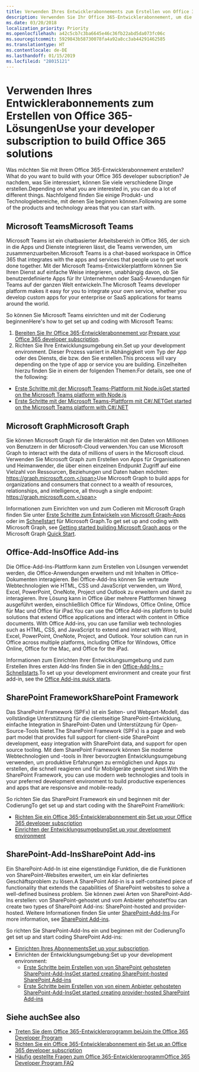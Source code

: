 ```yaml
---
title: Verwenden Ihres Entwicklerabonnements zum Erstellen von Office 365-Lösungen
description: Verwenden Sie Ihr Office 365-Entwicklerabonnement, um die Lösungen zu erstellen, die Ihren Vorstellungen entsprechen.
ms.date: 03/20/2018
localization_priority: Priority
ms.openlocfilehash: a42c5cb7c3ba6645e46c36fb22abd5da073fc06c
ms.sourcegitcommit: 5929843b58730078fa4a92a8cc3ab44291462585
ms.translationtype: HT
ms.contentlocale: de-DE
ms.lasthandoff: 01/15/2019
ms.locfileid: "28015121"
---
```

# <a name="use-your-developer-subscription-to-build-office-365-solutions"></a><span data-ttu-id="6a789-103">Verwenden Ihres Entwicklerabonnements zum Erstellen von Office 365-Lösungen</span><span class="sxs-lookup"><span data-stu-id="6a789-103">Use your developer subscription to build Office 365 solutions</span></span>

<span data-ttu-id="6a789-104">Was möchten Sie mit Ihrem Office 365-Entwicklerabonnement erstellen?</span><span class="sxs-lookup"><span data-stu-id="6a789-104">What do you want to build with your Office 365 developer subscription?</span></span> <span data-ttu-id="6a789-105">Je nachdem, was Sie interessiert, können Sie viele verschiedene Dinge erstellen.</span><span class="sxs-lookup"><span data-stu-id="6a789-105">Depending on what you are interested in, you can do a lot of different things.</span></span> <span data-ttu-id="6a789-106">Nachfolgend finden Sie einige Produkt- und Technologiebereiche, mit denen Sie beginnen können.</span><span class="sxs-lookup"><span data-stu-id="6a789-106">Following are some of the products and technology areas that you can start with.</span></span>

## <a name="microsoft-teams"></a><span data-ttu-id="6a789-107">Microsoft Teams</span><span class="sxs-lookup"><span data-stu-id="6a789-107">Microsoft Teams</span></span>

<span data-ttu-id="6a789-108">Microsoft Teams ist ein chatbasierter Arbeitsbereich in Office 365, der sich in die Apps und Dienste integrieren lässt, die Teams verwenden, um zusammenzuarbeiten.</span><span class="sxs-lookup"><span data-stu-id="6a789-108">Microsoft Teams is a chat-based workspace in Office 365 that integrates with the apps and services that people use to get work done together.</span></span> <span data-ttu-id="6a789-109">Mit der Microsoft Teams-Entwicklerplattform können Sie Ihren Dienst auf einfache Weise integrieren, unabhängig davon, ob Sie benutzerdefinierte Apps für Ihr Unternehmen oder SaaS-Anwendungen für Teams auf der ganzen Welt entwickeln.</span><span class="sxs-lookup"><span data-stu-id="6a789-109">The Microsoft Teams developer platform makes it easy for you to integrate your own service, whether you develop custom apps for your enterprise or SaaS applications for teams around the world.</span></span>

<span data-ttu-id="6a789-110">So können Sie Microsoft Teams einrichten und mit der Codierung beginnen</span><span class="sxs-lookup"><span data-stu-id="6a789-110">Here's how to get set up and coding with Microsoft Teams:</span></span>

1. <span data-ttu-id="6a789-111">[Bereiten Sie Ihr Office 365-Entwicklerabonnement vor](https://docs.microsoft.com/de-DE/microsoftteams/platform/get-started/get-started-tenant).</span><span class="sxs-lookup"><span data-stu-id="6a789-111">[Prepare your Office 365 developer subscription](https://docs.microsoft.com/de-DE/microsoftteams/platform/get-started/get-started-tenant).</span></span>
2. <span data-ttu-id="6a789-112">Richten Sie Ihre Entwicklungsumgebung ein.</span><span class="sxs-lookup"><span data-stu-id="6a789-112">Set up your development environment.</span></span> <span data-ttu-id="6a789-113">Dieser Prozess variiert in Abhängigkeit vom Typ der App oder des Diensts, die bzw. den Sie erstellen.</span><span class="sxs-lookup"><span data-stu-id="6a789-113">This process will vary depending on the type of app or service you are building.</span></span> <span data-ttu-id="6a789-114">Einzelheiten hierzu finden Sie in einem der folgenden Themen:</span><span class="sxs-lookup"><span data-stu-id="6a789-114">For details, see one of the following:</span></span>

  - [<span data-ttu-id="6a789-115">Erste Schritte mit der Microsoft Teams-Plattform mit Node.js</span><span class="sxs-lookup"><span data-stu-id="6a789-115">Get started on the Microsoft Teams platform with Node.js</span></span>](https://docs.microsoft.com/de-DE/microsoftteams/platform/get-started/get-started-nodejs)
  - [<span data-ttu-id="6a789-116">Erste Schritte mit der Microsoft Teams-Plattform mit C#/.NET</span><span class="sxs-lookup"><span data-stu-id="6a789-116">Get started on the Microsoft Teams platform with C#/.NET</span></span>](https://docs.microsoft.com/de-DE/microsoftteams/platform/get-started/get-started-dotnet)

## <a name="microsoft-graph"></a><span data-ttu-id="6a789-117">Microsoft Graph</span><span class="sxs-lookup"><span data-stu-id="6a789-117">Microsoft Graph</span></span>

<span data-ttu-id="6a789-118">Sie können Microsoft Graph für die Interaktion mit den Daten von Millionen von Benutzern in der Microsoft-Cloud verwenden.</span><span class="sxs-lookup"><span data-stu-id="6a789-118">You can use Microsoft Graph to interact with the data of millions of users in the Microsoft cloud.</span></span> <span data-ttu-id="6a789-119">Verwenden Sie Microsoft Graph zum Erstellen von Apps für Organisationen und Heimanwender, die über einen einzelnen Endpunkt Zugriff auf eine Vielzahl von Ressourcen, Beziehungen und Daten haben möchten: https://graph.microsoft.com.</span><span class="sxs-lookup"><span data-stu-id="6a789-119">Use Microsoft Graph to build apps for organizations and consumers that connect to a wealth of resources, relationships, and intelligence, all through a single endpoint: https://graph.microsoft.com.</span></span>

<span data-ttu-id="6a789-120">Informationen zum Einrichten von und zum Codieren mit Microsoft Graph finden Sie unter [Erste Schritte zum Entwickeln von Microsoft Graph-Apps](https://developer.microsoft.com/de-DE/graph/docs/concepts/get-started) oder im [Schnellstart](https://developer.microsoft.com/de-DE/graph/quick-start) für Microsoft Graph.</span><span class="sxs-lookup"><span data-stu-id="6a789-120">To get set up and coding with Microsoft Graph, see [Getting started building Microsoft Graph apps](https://developer.microsoft.com/de-DE/graph/docs/concepts/get-started) or the Microsoft Graph [Quick Start](https://developer.microsoft.com/de-DE/graph/quick-start).</span></span>

## <a name="office-add-ins"></a><span data-ttu-id="6a789-121">Office-Add-Ins</span><span class="sxs-lookup"><span data-stu-id="6a789-121">Office Add-ins</span></span>

<span data-ttu-id="6a789-p105">Die Office-Add-Ins-Plattform kann zum Erstellen von Lösungen verwendet werden, die Office-Anwendungen erweitern und mit Inhalten in Office-Dokumenten interagieren. Bei Office-Add-Ins können Sie vertraute Webtechnologien wie HTML, CSS und JavaScript verwenden, um Word, Excel, PowerPoint, OneNote, Project und Outlook zu erweitern und damit zu interagieren. Ihre Lösung kann in Office über mehrere Plattformen hinweg ausgeführt werden, einschließlich Office für Windows, Office Online, Office für Mac und Office für iPad.</span><span class="sxs-lookup"><span data-stu-id="6a789-p105">You can use the Office Add-ins platform to build solutions that extend Office applications and interact with content in Office documents. With Office Add-ins, you can use familiar web technologies such as HTML, CSS, and JavaScript to extend and interact with Word, Excel, PowerPoint, OneNote, Project, and Outlook. Your solution can run in Office across multiple platforms, including Office for Windows, Office Online, Office for the Mac, and Office for the iPad.</span></span>

<span data-ttu-id="6a789-125">Informationen zum Einrichten Ihrer Entwicklungsumgebung und zum Erstellen Ihres ersten Add-Ins finden Sie in den [Office-Add-Ins – Schnellstarts](https://docs.microsoft.com/de-DE/office/dev/add-ins/).</span><span class="sxs-lookup"><span data-stu-id="6a789-125">To set up your development environment and create your first add-in, see the [Office Add-ins quick starts](https://docs.microsoft.com/de-DE/office/dev/add-ins/).</span></span>

## <a name="sharepoint-framework"></a><span data-ttu-id="6a789-126">SharePoint Framework</span><span class="sxs-lookup"><span data-stu-id="6a789-126">SharePoint Framework</span></span>

<span data-ttu-id="6a789-127">Das SharePoint Framework (SPFx) ist ein Seiten- und Webpart-Modell, das vollständige Unterstützung für die clientseitige SharePoint-Entwicklung, einfache Integration in SharePoint-Daten und Unterstützung für Open-Source-Tools bietet.</span><span class="sxs-lookup"><span data-stu-id="6a789-127">The SharePoint Framework (SPFx) is a page and web part model that provides full support for client-side SharePoint development, easy integration with SharePoint data, and support for open source tooling.</span></span> <span data-ttu-id="6a789-128">Mit dem SharePoint Framework können Sie moderne Webtechnologien und -tools in Ihrer bevorzugten Entwicklungsumgebung verwenden, um produktive Erfahrungen zu ermöglichen und Apps zu erstellen, die schnell reagieren und für Mobilgeräte geeignet sind.</span><span class="sxs-lookup"><span data-stu-id="6a789-128">With the SharePoint Framework, you can use modern web technologies and tools in your preferred development environment to build productive experiences and apps that are responsive and mobile-ready.</span></span>

<span data-ttu-id="6a789-129">So richten Sie das SharePoint Framework ein und beginnen mit der Codierung</span><span class="sxs-lookup"><span data-stu-id="6a789-129">To get set up and start coding with the SharePoint FrameWork:</span></span>

- <span data-ttu-id="6a789-130">[Richten Sie ein Office 365-Entwicklerabonnement ein](https://docs.microsoft.com/de-DE/sharepoint/dev/spfx/set-up-your-developer-tenant).</span><span class="sxs-lookup"><span data-stu-id="6a789-130">[Set up your Office 365 developer subscription](https://docs.microsoft.com/de-DE/sharepoint/dev/spfx/set-up-your-developer-tenant)</span></span>
- [<span data-ttu-id="6a789-131">Einrichten der Entwicklungsumgebung</span><span class="sxs-lookup"><span data-stu-id="6a789-131">Set up your development environment</span></span>](https://docs.microsoft.com/de-DE/sharepoint/dev/spfx/set-up-your-development-environment)

## <a name="sharepoint-add-ins"></a><span data-ttu-id="6a789-132">SharePoint-Add-Ins</span><span class="sxs-lookup"><span data-stu-id="6a789-132">SharePoint Add-ins</span></span> 

<span data-ttu-id="6a789-133">Ein SharePoint-Add-In ist eine eigenständige Funktion, die die Funktionen von SharePoint-Websites erweitert, um ein klar definiertes Geschäftsproblem zu lösen.</span><span class="sxs-lookup"><span data-stu-id="6a789-133">A SharePoint Add-in is a self-contained piece of functionality that extends the capabilities of SharePoint websites to solve a well-defined business problem.</span></span> <span data-ttu-id="6a789-134">Sie können zwei Arten von SharePoint-Add-Ins erstellen: von SharePoint-gehostet und vom Anbieter gehostet</span><span class="sxs-lookup"><span data-stu-id="6a789-134">You can create two types of SharePoint Add-ins: SharePoint-hosted and provider-hosted.</span></span> <span data-ttu-id="6a789-135">Weitere Informationen finden Sie unter [SharePoint-Add-Ins](https://docs.microsoft.com/de-DE/sharepoint/dev/sp-add-ins/sharepoint-add-ins).</span><span class="sxs-lookup"><span data-stu-id="6a789-135">For more information, see [SharePoint Add-ins](https://docs.microsoft.com/de-DE/sharepoint/dev/sp-add-ins/sharepoint-add-ins).</span></span>

<span data-ttu-id="6a789-136">So richten Sie SharePoint-Add-Ins ein und beginnen mit der Codierung</span><span class="sxs-lookup"><span data-stu-id="6a789-136">To get set up and start coding SharePoint Add-ins:</span></span>

- <span data-ttu-id="6a789-137">[Einrichten Ihres Abonnements](https://docs.microsoft.com/de-DE/sharepoint/dev/spfx/set-up-your-developer-tenant)</span><span class="sxs-lookup"><span data-stu-id="6a789-137">[Set up your subscription](https://docs.microsoft.com/de-DE/sharepoint/dev/spfx/set-up-your-developer-tenant).</span></span>  
- <span data-ttu-id="6a789-138">Einrichten der Entwicklungsumgebung:</span><span class="sxs-lookup"><span data-stu-id="6a789-138">Set up your development environment:</span></span> 
  - [<span data-ttu-id="6a789-139">Erste Schritte beim Erstellen von von SharePoint gehosteten SharePoint-Add-Ins</span><span class="sxs-lookup"><span data-stu-id="6a789-139">Get started creating SharePoint-hosted SharePoint Add-ins</span></span>](https://docs.microsoft.com/de-DE/sharepoint/dev/sp-add-ins/get-started-creating-sharepoint-hosted-sharepoint-add-ins)  
  - [<span data-ttu-id="6a789-140">Erste Schritte beim Erstellen von von einem Anbieter gehosteten SharePoint-Add-Ins</span><span class="sxs-lookup"><span data-stu-id="6a789-140">Get started creating provider-hosted SharePoint Add-ins</span></span>](https://docs.microsoft.com/de-DE/sharepoint/dev/sp-add-ins/get-started-creating-provider-hosted-sharepoint-add-ins)  

## <a name="see-also"></a><span data-ttu-id="6a789-141">Siehe auch</span><span class="sxs-lookup"><span data-stu-id="6a789-141">See also</span></span>

- [<span data-ttu-id="6a789-142">Treten Sie dem Office 365-Entwicklerprogramm bei</span><span class="sxs-lookup"><span data-stu-id="6a789-142">Join the Office 365 Developer Program</span></span>](office-365-developer-program.md)
- <span data-ttu-id="6a789-143">[Richten Sie ein Office 365-Entwicklerabonnement ein](office-365-developer-program-get-started.md).</span><span class="sxs-lookup"><span data-stu-id="6a789-143">[Set up an Office 365 developer subscription](office-365-developer-program-get-started.md)</span></span> 
- [<span data-ttu-id="6a789-144">Häufig gestellte Fragen zum Office 365-Entwicklerprogramm</span><span class="sxs-lookup"><span data-stu-id="6a789-144">Office 365 Developer Program FAQ</span></span>](office-365-developer-program-faq.md) 
